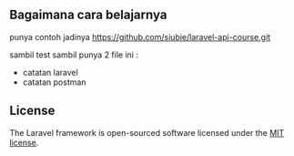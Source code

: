 ## Bagaimana cara belajarnya 
punya contoh jadinya https://github.com/siubie/laravel-api-course.git

sambil test sambil punya 2 file ini : 
- catatan laravel
- catatan postman

## License

The Laravel framework is open-sourced software licensed under the [MIT license](https://opensource.org/licenses/MIT).

